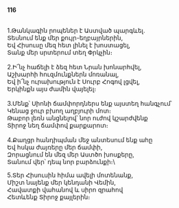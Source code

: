 **116**

\
1.Թանկագին րոպեներ է Աստված պարգևել.\
 Տեսնում ենք մեր քույր-եղբայրներին,\
 Եվ Հիսուսը մեզ հետ լինել է խոստացել,\
 Տանք մեր սրտերում տեղ Փրկչին։\
 \
2.Ի՜նչ հաճելի է ձեզ հետ Նրան խոնարհվել,\
 Աշխարհի հուզմունքներն մոռանալ,\
 Եվ ի՜նչ ուրախություն է Սուրբ Հոգով լցվել,\
 Երկինքն այս ժամին վայելել։\
 \
3.Մենք՝ Սիոնի ճամփորդներս ենք այստեղ հանգչում՝\
 Կենաց ջուր բխող աղբյուրի մոտ։\
 Թաբոր լեռն անցնելով՝ նոր ուժով կշարժվենք\
 Տիրոջ նեղ ճամփով քարքարոտ։\
 \
4.Քաղցր հանդիպման մեջ անտեսում ենք ահը\
 Եվ հսկա ժայռերը մեր ճամփի,\
 Զորացնում են մեզ մեր Աստծո խոսքերը,\
 Տանում վեր՝ դեպ նոր բարձունքի։\

5.Տեր Հիսուսին հիմա ավելի մոտենանք,\
 Միշտ նայենք մեր կենդանի Վեմին,\
 Հավատքի վահանով և սիրո զրահով\
 Հետևենք Տիրոջ քայլերին։
